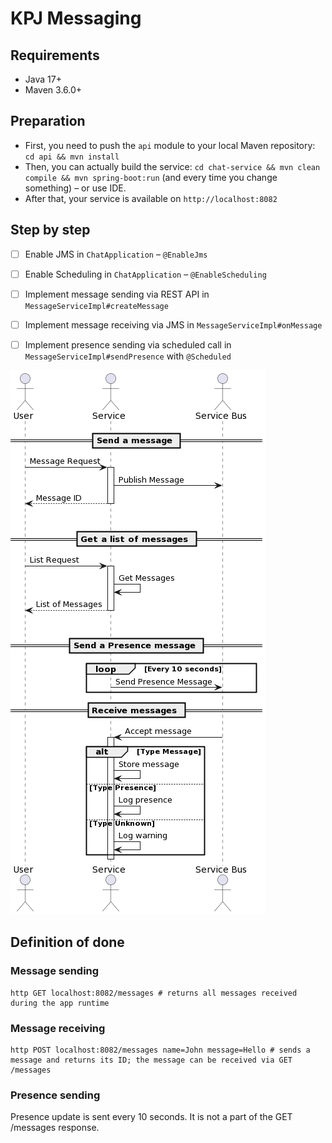 # KPJ Messaging

## Requirements

- Java 17+
- Maven 3.6.0+

## Preparation

- First, you need to push the `api` module to your local Maven repository: `cd api && mvn install`
- Then, you can actually build the service: `cd chat-service && mvn clean compile && mvn spring-boot:run` (and every time you change something) – or use IDE.
- After that, your service is available on `http://localhost:8082`

## Step by step

- [ ] Enable JMS in `ChatApplication` – `@EnableJms`
- [ ] Enable Scheduling in `ChatApplication` – `@EnableScheduling`
- [ ] Implement message sending via REST API in `MessageServiceImpl#createMessage`
- [ ] Implement message receiving via JMS in `MessageServiceImpl#onMessage`
- [ ] Implement presence sending via scheduled call in `MessageServiceImpl#sendPresence` with `@Scheduled`


![Sequence](sequence.png)

## Definition of done

### Message sending

```shell
http GET localhost:8082/messages # returns all messages received during the app runtime
```

### Message receiving

```shell
http POST localhost:8082/messages name=John message=Hello # sends a message and returns its ID; the message can be received via GET /messages
```

### Presence sending

Presence update is sent every 10 seconds. It is not a part of the GET /messages response.